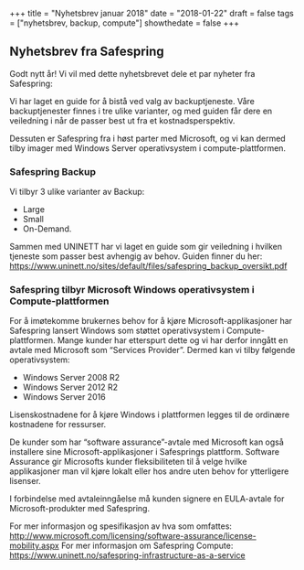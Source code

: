 +++
title = "Nyhetsbrev januar 2018"
date = "2018-01-22"
draft = false
tags = ["nyhetsbrev, backup, compute"]
showthedate = false
+++

## Nyhetsbrev fra Safespring

Godt nytt år! Vi vil med dette nyhetsbrevet dele et par nyheter fra Safespring: 

Vi har laget en guide for å bistå ved valg av backuptjeneste. Våre backuptjenester finnes i tre ulike varianter, og med guiden får dere en veiledning i når de passer best ut fra et kostnadsperspektiv. 

Dessuten er Safespring fra i høst parter med Microsoft,
og vi kan dermed tilby imager med Windows Server operativsystem i 
compute-plattformen.

<!--more-->
 
### Safespring Backup

Vi tilbyr 3 ulike varianter av Backup: 

* Large
* Small 
* On-Demand. 

Sammen med UNINETT har vi laget en guide som gir veiledning i hvilken tjeneste som passer best avhengig av behov.
Guiden finner du her:
https://www.uninett.no/sites/default/files/safespring_backup_oversikt.pdf
 
### Safespring tilbyr Microsoft Windows operativsystem i Compute-plattformen
 
For å imøtekomme brukernes behov for å kjøre Microsoft-applikasjoner har Safespring lansert Windows som støttet operativsystem i Compute-plattformen.
Mange kunder har etterspurt dette og vi har derfor inngått en avtale med Microsoft som “Services Provider”. Dermed kan vi tilby følgende operativsystem:

* Windows Server 2008 R2
* Windows Server 2012 R2
* Windows Server 2016

Lisenskostnadene for å kjøre Windows i plattformen legges til de ordinære kostnadene for ressurser.

De kunder som har “software assurance”-avtale med Microsoft kan også installere sine Microsoft-applikasjoner i Safesprings plattform. Software Assurance gir Microsofts kunder fleksibiliteten til å velge hvilke applikasjoner man vil kjøre lokalt eller hos andre uten behov for ytterligere lisenser.

I forbindelse med avtaleinngåelse må kunden signere en EULA-avtale for Microsoft-produkter med Safespring.

For mer informasjon og spesifikasjon av hva som omfattes: http://www.microsoft.com/licensing/software-assurance/license-mobility.aspx
For mer informasjon om Safespring Compute: https://www.uninett.no/safespring-infrastructure-as-a-service
